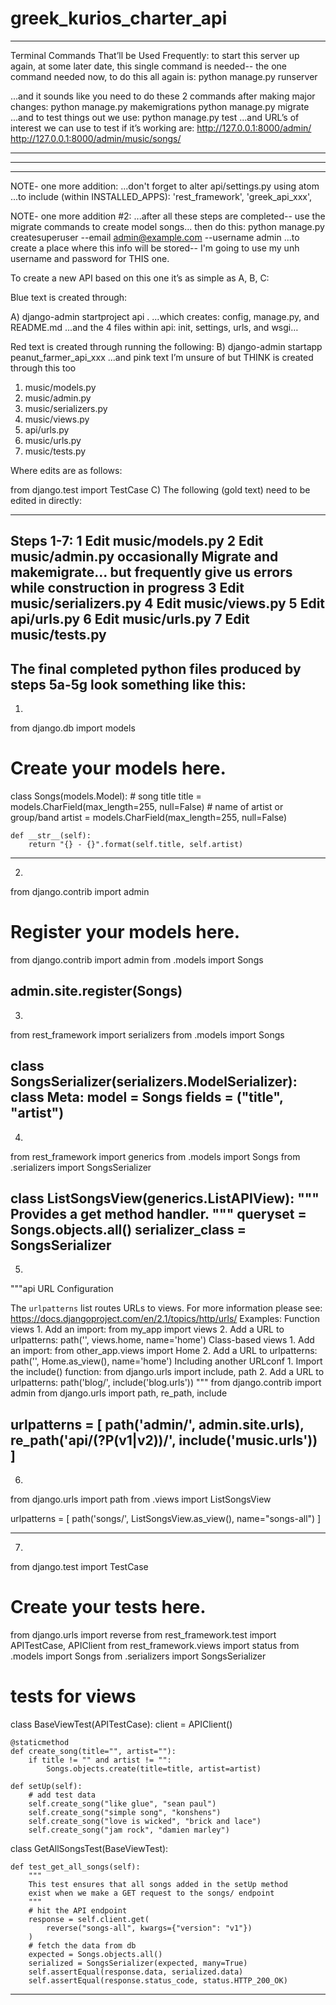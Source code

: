 # greek_kurios_charter_api

-----------------------------------------------------------------------
Terminal Commands That’ll be Used Frequently:
to start this server up again, at some later date, this single command is needed-- the one command needed now, to do this all again is:
python manage.py runserver

...and it sounds like you need to do these 2 commands after making major changes:
python manage.py makemigrations
python manage.py migrate
...and to test things out we use: python manage.py test
...and URL’s of interest we can use to test if it’s working are:
http://127.0.0.1:8000/admin/
http://127.0.0.1:8000/admin/music/songs/


-----------------------------------------------------------------------
-----------------------------------------------------------------------
-----------------------------------------------------------------------

NOTE- one more addition:
...don't forget to alter api/settings.py using atom
...to include (within INSTALLED_APPS):
'rest_framework',
'greek_api_xxx',

NOTE- one more addition #2:
...after all these steps are completed-- use the migrate commands to create
model songs... then do this:
python manage.py createsuperuser --email admin@example.com --username admin
...to create a place where this info will be stored-- I'm going to use my
unh username and password for THIS one.


To create a new API based on this one it’s as simple as A, B, C:

Blue text is created through:

A) django-admin startproject api .
  ...which creates: config, manage.py, and README.md
  ...and the 4 files within api:  init, settings, urls, and wsgi…

Red text is created through running the following:
B) django-admin startapp peanut_farmer_api_xxx
  ...and pink text I’m unsure of but THINK is created through this too

 1) music/models.py
 2) music/admin.py
 3) music/serializers.py
 4) music/views.py
 5) api/urls.py
 6) music/urls.py
 7) music/tests.py

Where edits are as follows:

from django.test import TestCase
C) The following (gold text) need to be edited in directly:

-----------------------------------------------------------------------
Steps 1-7:
1 Edit music/models.py
2 Edit music/admin.py
    occasionally Migrate and makemigrate... but frequently give us errors while construction in progress
3 Edit music/serializers.py
4 Edit music/views.py
5 Edit api/urls.py
6 Edit music/urls.py
7 Edit music/tests.py
-----------------------------------------------------------------------

The final completed python files produced by steps 5a-5g look something like this:
--------------------
1)
from django.db import models

# Create your models here.

class Songs(models.Model):
    # song title
    title = models.CharField(max_length=255, null=False)
    # name of artist or group/band
    artist = models.CharField(max_length=255, null=False)

    def __str__(self):
        return "{} - {}".format(self.title, self.artist)
--------------------
2)
from django.contrib import admin

# Register your models here.
from django.contrib import admin
from .models import Songs

admin.site.register(Songs)
--------------------
3)
from rest_framework import serializers
from .models import Songs


class SongsSerializer(serializers.ModelSerializer):
    class Meta:
        model = Songs
        fields = ("title", "artist")
--------------------
4)
from rest_framework import generics
from .models import Songs
from .serializers import SongsSerializer


class ListSongsView(generics.ListAPIView):
    """
    Provides a get method handler.
    """
    queryset = Songs.objects.all()
    serializer_class = SongsSerializer
--------------------
5)
"""api URL Configuration

The `urlpatterns` list routes URLs to views. For more information please see:
    https://docs.djangoproject.com/en/2.1/topics/http/urls/
Examples:
Function views
    1. Add an import:  from my_app import views
    2. Add a URL to urlpatterns:  path('', views.home, name='home')
Class-based views
    1. Add an import:  from other_app.views import Home
    2. Add a URL to urlpatterns:  path('', Home.as_view(), name='home')
Including another URLconf
    1. Import the include() function: from django.urls import include, path
    2. Add a URL to urlpatterns:  path('blog/', include('blog.urls'))
"""
from django.contrib import admin
from django.urls import path, re_path, include

urlpatterns = [
    path('admin/', admin.site.urls),
    re_path('api/(?P<version>(v1|v2))/', include('music.urls'))
]
--------------------
6)

from django.urls import path
from .views import ListSongsView


urlpatterns = [
    path('songs/', ListSongsView.as_view(), name="songs-all")
]

--------------------
7)

from django.test import TestCase

# Create your tests here.
from django.urls import reverse
from rest_framework.test import APITestCase, APIClient
from rest_framework.views import status
from .models import Songs
from .serializers import SongsSerializer

# tests for views


class BaseViewTest(APITestCase):
    client = APIClient()

    @staticmethod
    def create_song(title="", artist=""):
        if title != "" and artist != "":
            Songs.objects.create(title=title, artist=artist)

    def setUp(self):
        # add test data
        self.create_song("like glue", "sean paul")
        self.create_song("simple song", "konshens")
        self.create_song("love is wicked", "brick and lace")
        self.create_song("jam rock", "damien marley")


class GetAllSongsTest(BaseViewTest):

    def test_get_all_songs(self):
        """
        This test ensures that all songs added in the setUp method
        exist when we make a GET request to the songs/ endpoint
        """
        # hit the API endpoint
        response = self.client.get(
            reverse("songs-all", kwargs={"version": "v1"})
        )
        # fetch the data from db
        expected = Songs.objects.all()
        serialized = SongsSerializer(expected, many=True)
        self.assertEqual(response.data, serialized.data)
        self.assertEqual(response.status_code, status.HTTP_200_OK)

-----------------------------------------------------------------------
